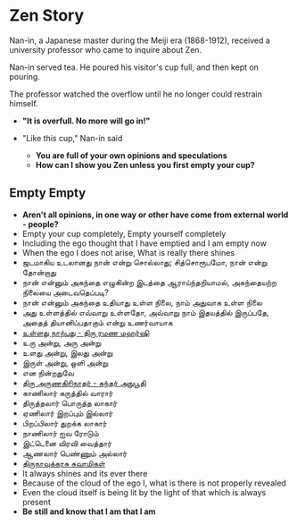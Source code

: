 # Zen Story

Nan-in, a Japanese master during the Meiji era (1868-1912), received a university professor who came to inquire about Zen.

Nan-in served tea. He poured his visitor's cup full, and then kept on pouring.

The professor watched the overflow until he no longer could restrain himself.
* **"It is overfull. No more will go in!"**

* "Like this cup," Nan-in said
  * **You are full of your own opinions and speculations**
  * **How can I show you Zen unless you first empty your cup?**

## Empty Empty

* **Aren't all opinions, in one way or other have come from external world - people?**
* Empty your cup completely, Empty yourself completely
* Including the ego thought that I have emptied and I am empty now
* When the ego I does not arise, What is really there shines
* ஜடமாகிய உடலானது நான் என்று சொல்லாது; சித்சொரூபமோ, நான் என்று தோன்றாது
* நான் என்னும் அகந்தை எழுகின்ற இடத்தை ஆராய்ந்தறியாமல், அகந்தையற்ற நிலையை அடைவதெப்படி?
* நான் என்னும் அகந்தை உதியாது உள்ள நிலை, நாம் அதுவாக உள்ள நிலை
* அது உள்ளத்தில் எவ்வாறு உள்ளதோ, அவ்வாறு நாம் இதயத்தில் இருப்பதே, அதைத் தியானிப்பதாகும் என்று உணர்வாயாக
* [உள்ளது நாற்பது - திரு ரமண மஹர்ஷி](http://www.sriramana.org/tamilparayana/songsone.php?dayno=2&sonsubtno=2&men=1)
* உரு அன்று, அரு அன்று
* உளது அன்று, இலது அன்று
* இருள் அன்று, ஒளி அன்று
* என நின்றதுவே
* [திரு அருணகிரிநாதர் - கந்தர் அநுபூதி](https://kaumaram.com/anuboothi/anuboothi51.html#anu013)
* காணிலார் கருத்தில் வாரார்
* திருத்தலார் பொருத்த லாகார்
* ஏணிலார் இறப்பும் இல்லார்
* பிறப்பிலார் துறக்க லாகார்
* நாணிலார் ஐவ ரோடும்
* இட்டெனை விரவி வைத்தார்
* ஆணலார் பெண்ணும் அல்லார்
* [திருநாவுக்கரசு சுவாமிகள்](https://www.projectmadurai.org/pm_etexts/utf8/pmuni0181.html#dt4001)
* It always shines and its ever there
* Because of the cloud of the ego I, what is there is not properly revealed
* Even the cloud itself is being lit by the light of that which is always present
* **Be still and know that I am that I am**

